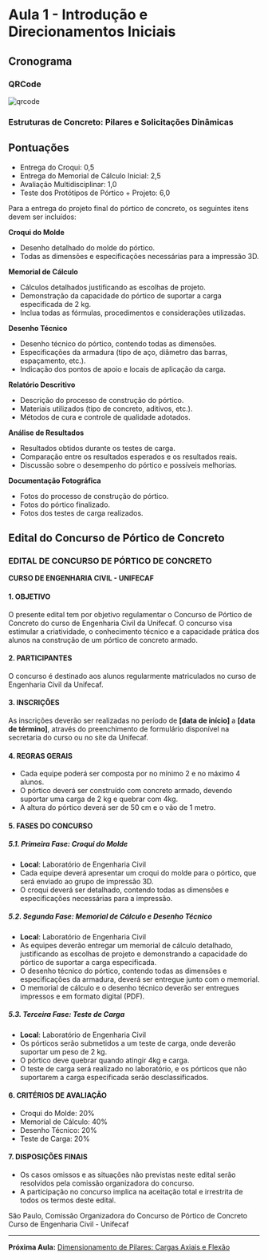 # Aula 1 - Introdução e Direcionamentos Iniciais

## Cronograma

### QRCode

![qrcode](https://res.cloudinary.com/dyhjjms8y/image/upload/v1725052017/url_eh2b30.png)

### Estruturas de Concreto: Pilares e Solicitações Dinâmicas

<!-- | Data    | Conteúdo                                        | Aula |
|---------|-------------------------------------------------|------|
| 09/08   | Introdução e Direcionamentos Iniciais           | 1    |
| 16/08   | Conceitos Fundamentais sobre Pilares            | 2    |
| 23/08   | Pilares de Extremidade, Intermediário e de Canto| 3    |
| 30/08   | Dimensionamento de Pilares                      | 4    |
| 06/09   | Entrega do Croqui                               |      |
| 13/09   | Atividade Avaliativa Individual                 |      |
| 20/09   | Cálculo de Reações de Apoio do Pórtico          | 5    |
| 27/09   | Diagrama dos Esforços Normal e Cortante         | 6    |
| 04/10   | Diagrama de Momento Fletor (parte 1)            | 7    |
| 11/10   | Entrega do Memorial de Cálculo                  |      |
| 18/10   | Avaliação Multidisciplinar                      |      |
| 25/10   | Diagrama de Momento Fletor (parte 2)            | 8    |
| 01/11   | Considerações Práticas                          | 9    |
| 08/11   | Estudos de Caso e Aplicações Reais              | 10   |
| 15/11   | Feriado                                         |      |
| 22/11   | Teste dos Protótipos de Pórtico                 |      |
| 29/11   | Teste dos Protótipos de Pórtico                 |      | -->

## Pontuações
- Entrega do Croqui:                           0,5
- Entrega do Memorial de Cálculo Inicial:      2,5
- Avaliação Multidisciplinar:                  1,0
- Teste dos Protótipos de Pórtico + Projeto:   6,0

Para a entrega do projeto final do pórtico de concreto, os seguintes itens devem ser incluídos:

**Croqui do Molde**

   - Desenho detalhado do molde do pórtico.
   - Todas as dimensões e especificações necessárias para a impressão 3D.

**Memorial de Cálculo**

   - Cálculos detalhados justificando as escolhas de projeto.
   - Demonstração da capacidade do pórtico de suportar a carga especificada de 2 kg.
   - Inclua todas as fórmulas, procedimentos e considerações utilizadas.

**Desenho Técnico**

   - Desenho técnico do pórtico, contendo todas as dimensões.
   - Especificações da armadura (tipo de aço, diâmetro das barras, espaçamento, etc.).
   - Indicação dos pontos de apoio e locais de aplicação da carga.

**Relatório Descritivo**

   - Descrição do processo de construção do pórtico.
   - Materiais utilizados (tipo de concreto, aditivos, etc.).
   - Métodos de cura e controle de qualidade adotados.

**Análise de Resultados**

   - Resultados obtidos durante os testes de carga.
   - Comparação entre os resultados esperados e os resultados reais.
   - Discussão sobre o desempenho do pórtico e possíveis melhorias.

**Documentação Fotográfica**

   - Fotos do processo de construção do pórtico.
   - Fotos do pórtico finalizado.
   - Fotos dos testes de carga realizados.

## Edital do Concurso de Pórtico de Concreto

### EDITAL DE CONCURSO DE PÓRTICO DE CONCRETO
**CURSO DE ENGENHARIA CIVIL - UNIFECAF**

#### 1. OBJETIVO
O presente edital tem por objetivo regulamentar o Concurso de Pórtico de Concreto do curso de Engenharia Civil da Unifecaf. O concurso visa estimular a criatividade, o conhecimento técnico e a capacidade prática dos alunos na construção de um pórtico de concreto armado.

#### 2. PARTICIPANTES
O concurso é destinado aos alunos regularmente matriculados no curso de Engenharia Civil da Unifecaf.

#### 3. INSCRIÇÕES
As inscrições deverão ser realizadas no período de **[data de início]** a **[data de término]**, através do preenchimento de formulário disponível na secretaria do curso ou no site da Unifecaf.

#### 4. REGRAS GERAIS
- Cada equipe poderá ser composta por no mínimo 2 e no máximo 4 alunos.
- O pórtico deverá ser construído com concreto armado, devendo suportar uma carga de 2 kg e quebrar com 4kg.
- A altura do pórtico deverá ser de 50 cm e o vão de 1 metro.

#### 5. FASES DO CONCURSO

##### 5.1. Primeira Fase: Croqui do Molde
- **Local**: Laboratório de Engenharia Civil
- Cada equipe deverá apresentar um croqui do molde para o pórtico, que será enviado ao grupo de impressão 3D.
- O croqui deverá ser detalhado, contendo todas as dimensões e especificações necessárias para a impressão.

##### 5.2. Segunda Fase: Memorial de Cálculo e Desenho Técnico
- **Local**: Laboratório de Engenharia Civil
- As equipes deverão entregar um memorial de cálculo detalhado, justificando as escolhas de projeto e demonstrando a capacidade do pórtico de suportar a carga especificada.
- O desenho técnico do pórtico, contendo todas as dimensões e especificações da armadura, deverá ser entregue junto com o memorial.
- O memorial de cálculo e o desenho técnico deverão ser entregues impressos e em formato digital (PDF).

##### 5.3. Terceira Fase: Teste de Carga
- **Local**: Laboratório de Engenharia Civil
- Os pórticos serão submetidos a um teste de carga, onde deverão suportar um peso de 2 kg.
- O pórtico deve quebrar quando atingir 4kg e carga.
- O teste de carga será realizado no laboratório, e os pórticos que não suportarem a carga especificada serão desclassificados.

#### 6. CRITÉRIOS DE AVALIAÇÃO
- Croqui do Molde: 20%
- Memorial de Cálculo: 40%
- Desenho Técnico: 20%
- Teste de Carga: 20%


#### 7. DISPOSIÇÕES FINAIS
- Os casos omissos e as situações não previstas neste edital serão resolvidos pela comissão organizadora do concurso.
- A participação no concurso implica na aceitação total e irrestrita de todos os termos deste edital.

São Paulo,
Comissão Organizadora do Concurso de Pórtico de Concreto
Curso de Engenharia Civil - Unifecaf

---

**Próxima Aula:** [Dimensionamento de Pilares: Cargas Axiais e Flexão](aula2.md)